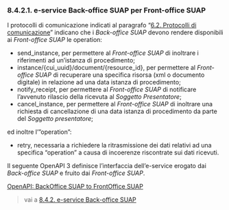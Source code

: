 ### 8.4.2.1. e-service Back-office SUAP per Front-office SUAP

I protocolli di comunicazione indicati al paragrafo “[6.2. Protocolli di comunicazione](../../../06_Processi%20di%20interoperabilit%C3%A0/06_02/06_02.md)” indicano che i *Back-office SUAP* devono rendere disponibili ai *Front-office SUAP* le operation:

- send_instance, per permettere al *Front-office SUAP* di inoltrare i riferimenti ad un’istanza di procedimento;
- instance/{cui_uuid}/document/{resource_id}, per permettere al *Front-office SUAP* di recuperare una specifica risorsa (xml o documento digitale) in relazione ad una data istanza di procedimento;
- notify_receipt, per permettere al *Front-office SUAP* di notificare l’avvenuto rilascio della ricevuta al *Soggetto Presentatore*;  
- cancel_instance, per permettere al *Front-office SUAP* di inoltrare una richiesta di cancellazione di una data istanza di procedimento da parte del *Soggetto presentatore*;

ed inoltre l’”operation”:

- retry, necessaria a richiedere la ritrasmissione dei dati relativi ad una specifica “operation” a causa di incoerenze riscontrate sui dati ricevuti.

Il seguente OpenAPI 3 definisce l’interfaccia dell’e-service erogato dai *Back-office SUAP*  e fruito dai *Front-office SUAP*.

[OpenAPI: BackOffice SUAP to FrontOffice SUAP](../../../../openAPI/bo_to_fo.yaml)

> vai a [8.4.2. e-service Back-office SUAP](08_04_02.md)